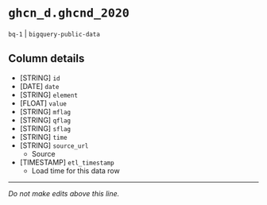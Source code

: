 # `ghcn_d.ghcnd_2020`
`bq-1` | `bigquery-public-data`

## Column details
* [STRING]    `id`
* [DATE]      `date`
* [STRING]    `element`
* [FLOAT]     `value`
* [STRING]    `mflag`
* [STRING]    `qflag`
* [STRING]    `sflag`
* [STRING]    `time`
* [STRING]    `source_url`
  - Source 
* [TIMESTAMP] `etl_timestamp`
  - Load time for this data row

-------------------------------------------------------------------------------
*Do not make edits above this line.*

